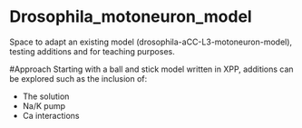 # Drosophila_motoneuron_model
Space to adapt an existing model (drosophila-aCC-L3-motoneuron-model), testing additions and for teaching purposes.

#Approach
Starting with a ball and stick model written in XPP, additions can be explored such as the inclusion of:
* The solution
* Na/K pump
* Ca interactions
